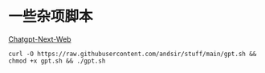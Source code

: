 # 一些杂项脚本
[Chatgpt-Next-Web](https://github.com/Yidadaa/ChatGPT-Next-Web)
```
curl -O https://raw.githubusercontent.com/andsir/stuff/main/gpt.sh && chmod +x gpt.sh && ./gpt.sh
```
